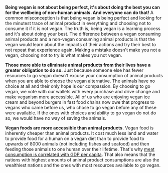 **Being vegan is not about being perfect, it's about doing the best you can for the wellbeing of non-human animals. And everyone can do that!** A common misconception is that being vegan is being perfect and looking for the minutest trace of animal product in everything and choosing not to consume it if it is not vegan. The truth is, being vegan is a learning process and it's about doing your best. The difference between a vegan consuming animal products and a non-vegan consuming animal products is that the vegan would learn about the impacts of their actions and try their best to not repeat that experience again. Making a mistake doesn't make you not a vegan, choosing not to try is what makes you not vegan.

**Those more able to eliminate animal products from their lives have a greater obligation to do so.** Just because someone else has fewer resources to go vegan doesn't excuse your consumption of animal products when you are able to choose the vegan alternative. The animals have no choice at all and their only hope is our compassion. By choosing to go vegan, we vote with our wallets with every purchase and drive change and make veganism more accessible. All of us who are enjoying vegan ice cream and beyond burgers in fast food chains now owe that progress to vegans who came before us, who chose to go vegan before any of these were available. If the ones with choices and ability to go vegan do not do so, we would have no way of saving the animals.

**Vegan foods are more accessible than animal products.** Vegan food is inherently cheaper than animal products. It cost much less land and water to provide food for a human on a vegan diet than to provide food to upwards of 8000 animals (not including fishes and seafood) and then feeding those animals to one human over their lifetime. That's why [meat consumption is correlated with GDP per capita](https://ourworldindata.org/grapher/meat-consumption-vs-gdp-per-capita?time=1990..2017). That also means that the nations with highest amounts of animal product consumptions are also the wealthiest nations and the ones with most resources available to go vegan.



